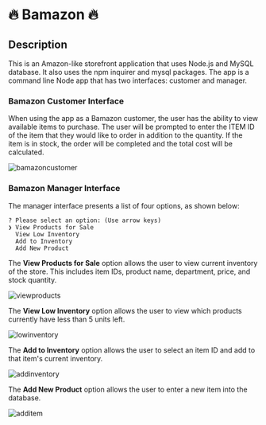 # :fire: Bamazon :fire:

## Description
This is an Amazon-like storefront application that uses Node.js and MySQL database. It also uses the npm inquirer and mysql packages. The app is a command line Node app that has two interfaces: customer and manager.

### Bamazon Customer Interface
When using the app as a Bamazon customer, the user has the ability to view available items to purchase. The user will be prompted to enter the ITEM ID of the item that they would like to order in addition to the quantity. If the item is in stock, the order will be completed and the total cost will be calculated. 

![bamazoncustomer](https://user-images.githubusercontent.com/25389907/30236563-2d0ffc9a-94d1-11e7-8b1e-1b225d18fd1d.PNG)

### Bamazon Manager Interface
The manager interface presents a list of four options, as shown below: 

	? Please select an option: (Use arrow keys)
	❯ View Products for Sale 
	  View Low Inventory 
	  Add to Inventory 
	  Add New Product

The **View Products for Sale** option allows the user to view current inventory of the store. This includes item IDs, product name, department, price, and stock quantity.

![viewproducts](https://user-images.githubusercontent.com/25389907/30236642-dff8f7de-94d2-11e7-9cf3-6a5d327429b4.PNG)

The **View Low Inventory** option allows the user to view which products currently have less than 5 units left.

![lowinventory](https://user-images.githubusercontent.com/25389907/30236670-6ee2b476-94d3-11e7-94d4-84c703a9c9a9.PNG)

The **Add to Inventory** option allows the user to select an item ID and add to that item's current inventory.

![addinventory](https://user-images.githubusercontent.com/25389907/30236676-a058d9c2-94d3-11e7-99d0-82c7226001cd.PNG)

The **Add New Product** option allows the user to enter a new item into the database.

![additem](https://user-images.githubusercontent.com/25389907/30236688-e77666a8-94d3-11e7-955f-696b0499ccd5.PNG)

